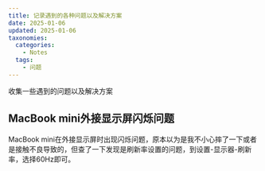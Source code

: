 ```yaml
---
title: 记录遇到的各种问题以及解决方案
date: 2025-01-06
updated: 2025-01-06
taxonomies:
  categories:
    - Notes
  tags:
    - 问题
---
```


收集一些遇到的问题以及解决方案

<!-- more -->

## MacBook mini外接显示屏闪烁问题

MacBook mini在外接显示屏时出现闪烁问题，原本以为是我不小心摔了一下或者是接触不良导致的，但查了一下发现是刷新率设置的问题，到设置-显示器-刷新率，选择60Hz即可。


 
